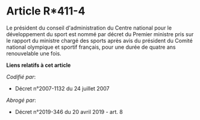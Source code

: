 # Article R*411-4

Le président du conseil d'administration du Centre national pour le développement du sport est nommé par décret du Premier
ministre pris sur le rapport du ministre chargé des sports après avis du président du Comité national olympique et sportif
français, pour une durée de quatre ans renouvelable une fois.

**Liens relatifs à cet article**

_Codifié par_:

  - Décret n°2007-1132 du 24 juillet 2007

_Abrogé par_:

  - Décret n°2019-346 du 20 avril 2019 - art. 8
